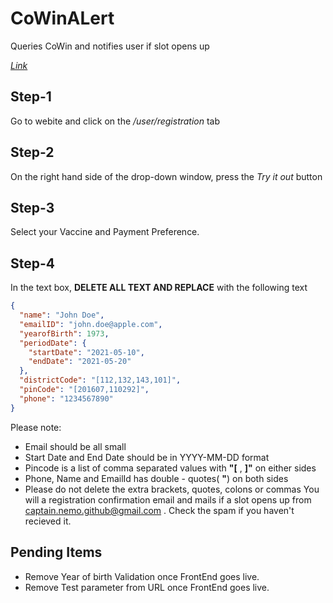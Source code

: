 # CoWinALert

Queries CoWin and notifies user if slot opens up

*[Link](https://vaccine-track.azurewebsites.net/api/swagger/ui?code=GQG%2FXjfaKcgXIYM5qvw5ryOTIABv%2F51gqNZWZiOzPQTybYI5HFCWdQ%3D%3D)*

## Step-1

Go to webite and click on the _/user/registration_ tab

## Step-2

On the right hand side of the drop-down window, press the _Try it out_ button

## Step-3

Select your Vaccine and Payment Preference.

## Step-4

In the text box, **DELETE ALL TEXT AND REPLACE** with the following text

```JSON
{
  "name": "John Doe",
  "emailID": "john.doe@apple.com",
  "yearofBirth": 1973,
  "periodDate": {
    "startDate": "2021-05-10",
    "endDate": "2021-05-20"
  },
  "districtCode": "[112,132,143,101]",
  "pinCode": "[201607,110292]",
  "phone": "1234567890"
}
```

Please note:

- Email should be all small
- Start Date and End Date should be in YYYY-MM-DD format
- Pincode is a list of comma separated values with **"[** , **]"** on either sides
- Phone, Name and EmailId has double - quotes( **"**) on both sides
- Please do not delete the extra brackets, quotes, colons or commas
You will a registration confirmation email and mails if a slot opens up from captain.nemo.github@gmail.com .
Check the spam if you haven't recieved it.

## Pending Items

- Remove Year of birth Validation once FrontEnd goes live.
- Remove Test parameter from URL once FrontEnd goes live.
